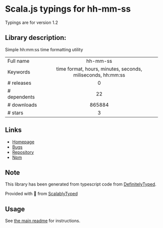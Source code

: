 
# Scala.js typings for hh-mm-ss

Typings are for version 1.2

## Library description:
Simple hh:mm:ss time formatting utility

|                    |                 |
| ------------------ | :-------------: |
| Full name          | hh-mm-ss |
| Keywords           | time format, hours, minutes, seconds, miliseconds, hh:mm:ss |
| # releases         | 0 |
| # dependents       | 22 |
| # downloads        | 865884 |
| # stars            | 3 |

## Links
- [Homepage](https://github.com/Goldob/hh-mm-ss#readme)
- [Bugs](https://github.com/Goldob/hh-mm-ss/issues)
- [Repository](https://github.com/Goldob/hh-mm-ss)
- [Npm](https://www.npmjs.com/package/hh-mm-ss)
    


## Note
This library has been generated from typescript code from [DefinitelyTyped](https://definitelytyped.org).

Provided with :purple_heart: from [ScalablyTyped](https://github.com/oyvindberg/ScalablyTyped)

## Usage
See [the main readme](../../readme.md) for instructions.


